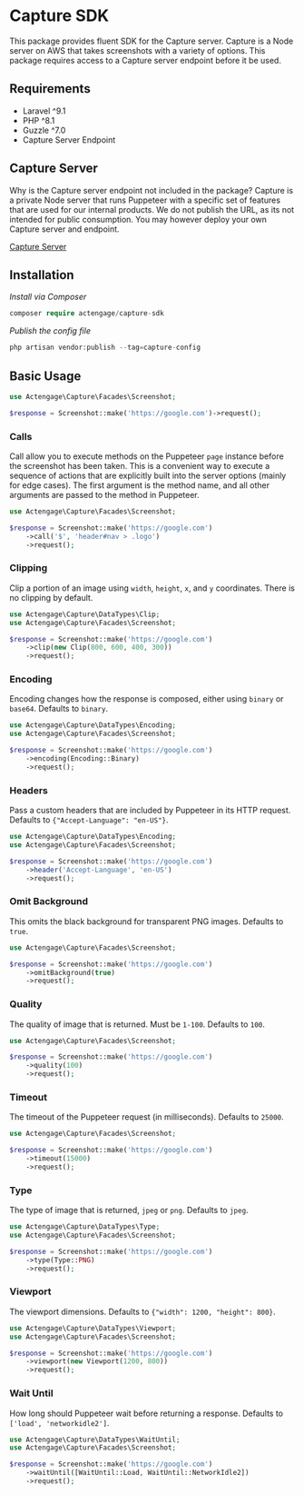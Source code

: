 # Capture SDK

This package provides fluent SDK for the Capture server. Capture is a Node server on AWS that takes screenshots with a variety of options. This package requires access to a Capture server endpoint before it be used.

## Requirements

- Laravel ^9.1
- PHP ^8.1
- Guzzle ^7.0
- Capture Server Endpoint

## Capture Server

Why is the Capture server endpoint not included in the package? Capture is a private Node server that runs Puppeteer with a specific set of features that are used for our internal products. We do not publish the URL, as its not intended for public consumption. You may however deploy your own Capture server and endpoint.

[Capture Server](https://github.com/ActiveEngagement/capture)

## Installation

*Install via Composer*
 
```php
composer require actengage/capture-sdk
```

*Publish the config file*

```php
php artisan vendor:publish --tag=capture-config
```

## Basic Usage

```php
use Actengage\Capture\Facades\Screenshot;

$response = Screenshot::make('https://google.com')->request();
```

### Calls

Call allow you to execute methods on the Puppeteer `page` instance before the screenshot has been taken. This is a convenient way to execute a sequence of actions that are explicitly built into the server options (mainly for edge cases). The first argument is the method name, and all other arguments are passed to the method in Puppeteer.

```php
use Actengage\Capture\Facades\Screenshot;

$response = Screenshot::make('https://google.com')
    ->call('$', 'header#nav > .logo')
    ->request();
```

### Clipping

Clip a portion of an image using `width`, `height`, `x`, and `y` coordinates. There is no clipping by default.

```php
use Actengage\Capture\DataTypes\Clip;
use Actengage\Capture\Facades\Screenshot;

$response = Screenshot::make('https://google.com')
    ->clip(new Clip(800, 600, 400, 300))
    ->request();
```

### Encoding

Encoding changes how the response is composed, either using `binary` or `base64`. Defaults to `binary`.

```php
use Actengage\Capture\DataTypes\Encoding;
use Actengage\Capture\Facades\Screenshot;

$response = Screenshot::make('https://google.com')
    ->encoding(Encoding::Binary)
    ->request();
```

### Headers

Pass a custom headers that are included by Puppeteer in its HTTP request. Defaults to `{"Accept-Language": "en-US"}`.

```php
use Actengage\Capture\DataTypes\Encoding;
use Actengage\Capture\Facades\Screenshot;

$response = Screenshot::make('https://google.com')
    ->header('Accept-Language', 'en-US')
    ->request();
```

### Omit Background

This omits the black background for transparent PNG images. Defaults to `true`.

```php
use Actengage\Capture\Facades\Screenshot;

$response = Screenshot::make('https://google.com')
    ->omitBackground(true)
    ->request();
```

### Quality

The quality of image that is returned. Must be `1-100`. Defaults to `100`.

```php
use Actengage\Capture\Facades\Screenshot;

$response = Screenshot::make('https://google.com')
    ->quality(100)
    ->request();
```

### Timeout

The timeout of the Puppeteer request (in milliseconds). Defaults to `25000`.

```php
use Actengage\Capture\Facades\Screenshot;

$response = Screenshot::make('https://google.com')
    ->timeout(15000)
    ->request();
```

### Type

The type of image that is returned, `jpeg` or `png`. Defaults to `jpeg`.

```php
use Actengage\Capture\DataTypes\Type;
use Actengage\Capture\Facades\Screenshot;

$response = Screenshot::make('https://google.com')
    ->type(Type::PNG)
    ->request();
```

### Viewport

The viewport dimensions. Defaults to `{"width": 1200, "height": 800}`.

```php
use Actengage\Capture\DataTypes\Viewport;
use Actengage\Capture\Facades\Screenshot;

$response = Screenshot::make('https://google.com')
    ->viewport(new Viewport(1200, 800))
    ->request();
```

### Wait Until

How long should Puppeteer wait before returning a response. Defaults to `['load', 'networkidle2']`.

```php
use Actengage\Capture\DataTypes\WaitUntil;
use Actengage\Capture\Facades\Screenshot;

$response = Screenshot::make('https://google.com')
    ->waitUntil([WaitUntil::Load, WaitUntil::NetworkIdle2])
    ->request();
```